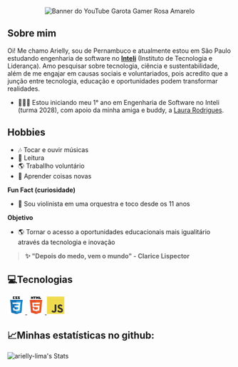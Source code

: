 <p align="center">
  <img src="https://github.com/user-attachments/assets/4cb90311-ec9d-4049-876e-72c65c49cca9" alt="Banner do YouTube Garota Gamer Rosa Amarelo" width="600" height="300" />
</p>


## **Sobre mim**
Oi! Me chamo Arielly, sou de Pernambuco e atualmente estou em São Paulo estudando engenharia de software no <a href="https://www.inteli.edu.br/" target="_blank"><strong>Inteli</strong></a> (Instituto de Tecnologia e Liderança). Amo pesquisar sobre tecnologia, ciência e sustentabilidade, além de me engajar em causas sociais e voluntariados, pois acredito que a junção entre tecnologia, educação e oportunidades podem transformar realidades.

- 👩🏽‍💻 Estou iniciando meu 1° ano em Engenharia de Software no Inteli (turma 2028), com apoio da minha amiga e buddy, a <a href="https://github.com/LauraRodrigues31" target="_blank">Laura Rodrigues</a>.
  


## **Hobbies**
- 🎶 Tocar e ouvir músicas
- 📖 Leitura
- 🌎 Traballho voluntário
- 🧠 Aprender coisas novas

**Fun Fact (curiosidade)**
- 🎻 Sou violinista em uma orquestra e toco desde os 11 anos

 **Objetivo**
- 🌎 Tornar o acesso a oportunidades educacionais mais igualitário através da tecnologia e inovação
  
<blockquote>
   <strong> ✨ "Depois do medo, vem o mundo" - Clarice Lispector</strong> 
</blockquote>

</p>

## **💻Tecnologias**
<p align="left"> <a href="https://www.w3schools.com/css/" target="_blank" rel="noreferrer"> <img src="https://raw.githubusercontent.com/devicons/devicon/master/icons/css3/css3-original-wordmark.svg" alt="css3" width="40" height="40"/> </a> <a href="https://www.w3.org/html/" target="_blank" rel="noreferrer"> <img src="https://raw.githubusercontent.com/devicons/devicon/master/icons/html5/html5-original-wordmark.svg" alt="html5" width="40" height="40"/> </a> <a href="https://developer.mozilla.org/en-US/docs/Web/JavaScript" target="_blank" rel="noreferrer"> <img src="https://raw.githubusercontent.com/devicons/devicon/master/icons/javascript/javascript-original.svg" alt="javascript" width="40" height="40"/> </a> </p>

## **📈Minhas estatísticas no github:**
![arielly-lima's Stats](https://github-readme-stats.vercel.app/api?username=arielly-lima&theme=radical&show_icons=true&hide_border=true&count_private=true)


